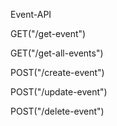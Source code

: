  Event-API


 GET("/get-event")
 
 GET("/get-all-events")
 
 POST("/create-event")
 
 POST("/update-event")
 
 POST("/delete-event")
